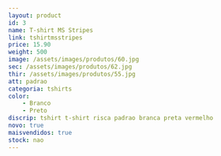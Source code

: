 ```yaml
---
layout: product
id: 3
name: T-shirt MS Stripes
link: tshirtmsstripes
price: 15.90
weight: 500
image: /assets/images/produtos/60.jpg
sec: /assets/images/produtos/62.jpg
thir: /assets/images/produtos/55.jpg
att: padrao
categoria: tshirts
color:
    - Branco
    - Preto
discrip: tshirt t-shirt risca padrao branca preta vermelho
novo: true
maisvendidos: true
stock: nao
---
```

